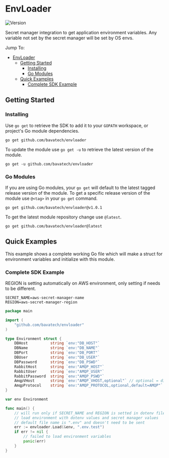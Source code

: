 # EnvLoader

![Version](https://img.shields.io/badge/version-1.0.1-blue.svg?cacheSeconds=2592000)

Secret manager integration to get application environment variables. Any variable not set by the secret manager will be set by OS envs.

Jump To:

- [EnvLoader](#envloader)
  - [Getting Started](#getting-started)
    - [Installing](#installing)
    - [Go Modules](#go-modules)
  - [Quick Examples](#quick-examples)
    - [Complete SDK Example](#complete-sdk-example)

## Getting Started

### Installing

Use `go get` to retrieve the SDK to add it to your `GOPATH` workspace, or
project's Go module dependencies.

    go get github.com/bavatech/envloader

To update the module use `go get -u` to retrieve the latest version of the module.

    go get -u github.com/bavatech/envloader

### Go Modules

If you are using Go modules, your `go get` will default to the latest tagged
release version of the module. To get a specific release version of the module use
`@<tag>` in your `go get` command.

    go get github.com/bavatech/envloader@v1.0.1

To get the latest module repository change use `@latest`.

    go get github.com/bavatech/envloader@latest

## Quick Examples

This example shows a complete working Go file which will make a struct for environment variables and initialize with this module.

### Complete SDK Example

REGION is setting automatically on AWS environment, only setting if needs to be different.

```plain
SECRET_NAME=aws-secret-manager-name
REGION=aws-secret-manager-region
```

```go
package main

import (
    "github.com/bavatech/envloader"
)

type Environment struct {
    DBHost          string `env:"DB_HOST"`
    DBName          string `env:"DB_NAME"`
    DBPort          string `env:"DB_PORT"`
    DBUser          string `env:"DB_USER"`
    DBPassword      string `env:"DB_PSWD"`
    RabbitHost      string `env:"AMQP_HOST"`
    RabbitUser      string `env:"AMQP_USER"`
    RabbitPassword  string `env:"AMQP_PSWD"`
    AmqpVHost       string `env:"AMQP_VHOST,optional"` // optional = disable empty validation
    AmqpProtocol    string `env:"AMQP_PROTOCOL,optional,default=AMQP"` //default, set a default value if key not setted on env and secret
}

var env Environment

func main() {
    // will run only if SECRET_NAME and REGION is setted in dotenv file
    // load environment with dotenv values and secret manager values
    // default file name is ".env" and doesn't need to be sent
    err := envloader.Load(&env, ".env.test")
    if err != nil {
        // failed to load environment variables
        panic(err)
    }
}
```
